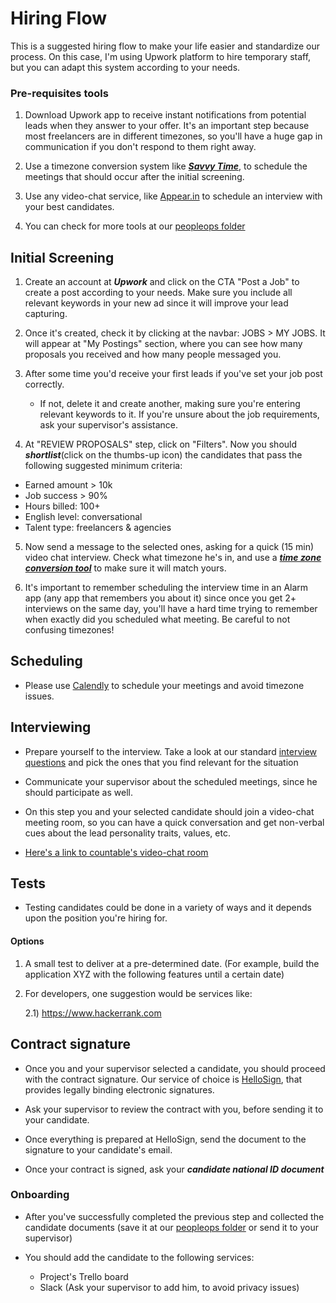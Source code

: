 # Hiring Flow

This is a suggested hiring flow to make your life easier and standardize our process. On this case, I'm using Upwork platform to hire temporary staff, but you can adapt this system according to your needs.

### Pre-requisites tools

1) Download Upwork app to receive instant notifications from potential leads when they answer to your offer. It's an important step because most freelancers are in different timezones, so you'll have a huge gap in communication if you don't respond to them right away.

2) Use a timezone conversion system like [***Savvy Time***](https://savvytime.com/converter/pdt-to-ist), to schedule the meetings that should occur after the initial screening.

3) Use any video-chat service, like [Appear.in](http://appear.in/countable) to schedule an interview with your best candidates.

4) You can check for more tools at our [peopleops folder](https://drive.google.com/drive/folders/1HY7LPI_h5F5WxaTW5v-1_DMUXcJIjjh1)

## Initial Screening

1) Create an account at ***Upwork*** and click on the CTA "Post a Job" to create a post according to your needs. Make sure you include all relevant keywords in your new ad since it will improve your lead capturing.

2) Once it's created, check it by clicking at the navbar: JOBS > MY JOBS. It will appear at "My Postings" section, where you can see how many proposals you received and how many people messaged you.

3) After some time you'd receive your first leads if you've set your job post correctly.
     - If not, delete it and create another, making sure you're entering relevant keywords to it. If you're unsure about the job requirements, ask your supervisor's assistance.

4) At "REVIEW PROPOSALS" step, click on "Filters". Now you should ***shortlist***(click on the thumbs-up icon) the candidates that pass the following suggested minimum criteria:
 - Earned amount > 10k
 - Job success > 90%
 - Hours billed: 100+
- English level: conversational
- Talent type: freelancers & agencies

5) Now send a message to the selected ones, asking for a quick (15 min) video chat interview. Check what timezone he's in, and use a [***time zone conversion tool***](https://savvytime.com/converter/pdt-to-ist) to make sure it will match yours.

6) It's important to remember scheduling the interview time in an Alarm app (any app that remembers you about it) since once you get 2+ interviews on the same day, you'll have a hard time trying to remember when exactly did you scheduled what meeting.  Be careful to not confusing timezones!

## Scheduling

- Please use [Calendly](https://calendly.com/) to schedule your meetings and avoid timezone issues.


## Interviewing

- Prepare yourself to the interview. Take a look at our standard [interview questions](https://docs.google.com/document/d/130KCrw5WGYTGgJYKBVec3iEXxKkNoEkm1urHzEWznMo/edit#heading=h.7h8atrac1axk) and pick the ones that you find relevant for the situation

- Communicate your supervisor about the scheduled meetings, since he should participate as well.

- On this step you and your selected candidate should join a video-chat meeting room, so you can have a quick conversation and get non-verbal cues about the lead personality traits, values, etc.

 - [Here's a link to countable's video-chat room](http://appear.in/countable)



## Tests

- Testing candidates could be done in a variety of ways and it depends upon the position you're hiring for.

#### Options
1) A small test to deliver at a pre-determined date. (For example, build the application XYZ with the following features until a certain date)

2) For developers, one suggestion would be services like:

    2.1) https://www.hackerrank.com


## Contract signature

- Once you and your supervisor selected a candidate, you should proceed with the contract signature. Our service of choice is [HelloSign](https://hellosign.com), that provides legally binding electronic signatures.

- Ask your supervisor to review the contract with you, before sending it to your candidate.

- Once everything is prepared at HelloSign, send the document to the signature to your candidate's email.

- Once your contract is signed, ask your ***candidate national ID document***

### Onboarding

- After you've successfully completed the previous step and collected the candidate documents (save it at our [peopleops folder](https://drive.google.com/drive/folders/1HY7LPI_h5F5WxaTW5v-1_DMUXcJIjjh1) or send it to your supervisor)

- You should add the candidate to the following services:
    - Project's Trello board
    - Slack (Ask your supervisor to add him, to avoid privacy issues)

